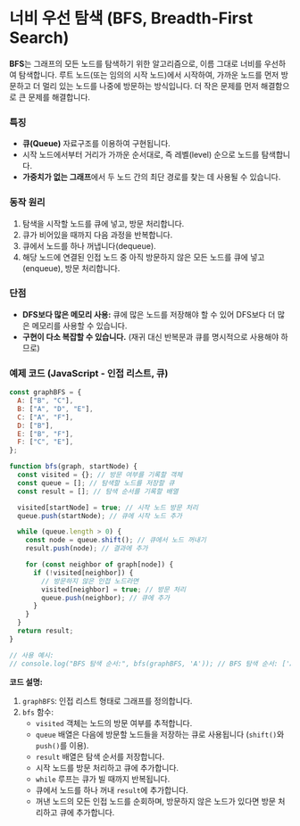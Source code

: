 # 너비 우선 탐색 (BFS, Breadth-First Search)

**BFS**는 그래프의 모든 노드를 탐색하기 위한 알고리즘으로, 이름 그대로 너비를 우선하여 탐색합니다. 루트 노드(또는 임의의 시작 노드)에서 시작하여, 가까운 노드를 먼저 방문하고 더 멀리 있는 노드를 나중에 방문하는 방식입니다. 더 작은 문제를 먼저 해결함으로 큰 문제를 해결합니다.

### 특징

- **큐(Queue)** 자료구조를 이용하여 구현됩니다.
- 시작 노드에서부터 거리가 가까운 순서대로, 즉 레벨(level) 순으로 노드를 탐색합니다.
- **가중치가 없는 그래프**에서 두 노드 간의 최단 경로를 찾는 데 사용될 수 있습니다.

### 동작 원리

1. 탐색을 시작할 노드를 큐에 넣고, 방문 처리합니다.
2. 큐가 비어있을 때까지 다음 과정을 반복합니다.
3. 큐에서 노드를 하나 꺼냅니다(dequeue).
4. 해당 노드에 연결된 인접 노드 중 아직 방문하지 않은 모든 노드를 큐에 넣고(enqueue), 방문 처리합니다.

### 단점

- **DFS보다 많은 메모리 사용:** 큐에 많은 노드를 저장해야 할 수 있어 DFS보다 더 많은 메모리를 사용할 수 있습니다.
- **구현이 다소 복잡할 수 있습니다.** (재귀 대신 반복문과 큐를 명시적으로 사용해야 하므로)

### 예제 코드 (JavaScript - 인접 리스트, 큐)

```javascript
const graphBFS = {
  A: ["B", "C"],
  B: ["A", "D", "E"],
  C: ["A", "F"],
  D: ["B"],
  E: ["B", "F"],
  F: ["C", "E"],
};

function bfs(graph, startNode) {
  const visited = {}; // 방문 여부를 기록할 객체
  const queue = []; // 탐색할 노드를 저장할 큐
  const result = []; // 탐색 순서를 기록할 배열

  visited[startNode] = true; // 시작 노드 방문 처리
  queue.push(startNode); // 큐에 시작 노드 추가

  while (queue.length > 0) {
    const node = queue.shift(); // 큐에서 노드 꺼내기
    result.push(node); // 결과에 추가

    for (const neighbor of graph[node]) {
      if (!visited[neighbor]) {
        // 방문하지 않은 인접 노드라면
        visited[neighbor] = true; // 방문 처리
        queue.push(neighbor); // 큐에 추가
      }
    }
  }
  return result;
}

// 사용 예시:
// console.log("BFS 탐색 순서:", bfs(graphBFS, 'A')); // BFS 탐색 순서: ['A', 'B', 'C', 'D', 'E', 'F']
```

**코드 설명:**

1. `graphBFS`: 인접 리스트 형태로 그래프를 정의합니다.
2. `bfs` 함수:
   - `visited` 객체는 노드의 방문 여부를 추적합니다.
   - `queue` 배열은 다음에 방문할 노드들을 저장하는 큐로 사용됩니다 (`shift()`와 `push()`를 이용).
   - `result` 배열은 탐색 순서를 저장합니다.
   - 시작 노드를 방문 처리하고 큐에 추가합니다.
   - `while` 루프는 큐가 빌 때까지 반복됩니다.
   - 큐에서 노드를 하나 꺼내 `result`에 추가합니다.
   - 꺼낸 노드의 모든 인접 노드를 순회하며, 방문하지 않은 노드가 있다면 방문 처리하고 큐에 추가합니다.
